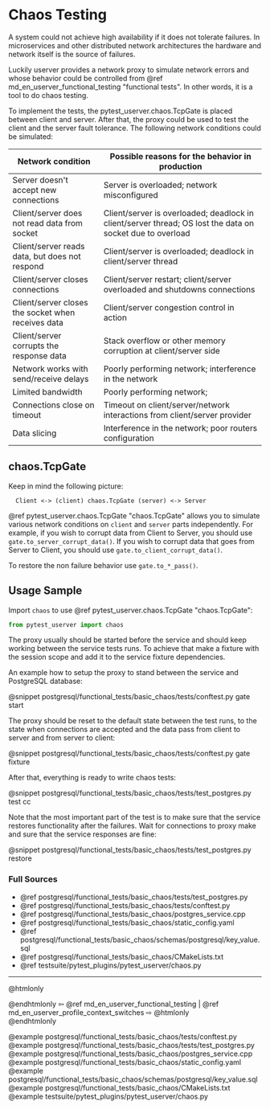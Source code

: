 # Chaos Testing

A system could not achieve high availability if it does not tolerate failures. In
microservices and other distributed network architectures the hardware and
network itself is the source of failures.

Luckily userver provides a network proxy to simulate network errors and whose
behavior could be controlled from
@ref md_en_userver_functional_testing "functional tests". In other
words, it is a tool to do chaos testing.

To implement the tests, the pytest_userver.chaos.TcpGate is placed between client and
server. After that, the proxy could be used to test the client and the server
fault tolerance. The following network conditions could be simulated: 

| Network condition                                   | Possible reasons for the behavior in production                 |
|-----------------------------------------------------|-----------------------------------------------------------------|
| Server doesn't accept new connections               | Server is overloaded; network misconfigured                     |
| Client/server does not read data from socket        | Client/server is overloaded; deadlock in client/server thread; OS lost the data on socket due to overload |
| Client/server reads data, but does not respond      | Client/server is overloaded; deadlock in client/server thread   |
| Client/server closes connections                    | Client/server restart; client/server overloaded and shutdowns connections |
| Client/server closes the socket when receives data  | Client/server congestion control in action                      |
| Client/server corrupts the response data            | Stack overflow or other memory corruption at client/server side |
| Network works with send/receive delays              | Poorly performing network; interference in the network          |
| Limited bandwidth                                   | Poorly performing network;                                      |
| Connections close on timeout                        | Timeout on client/server/network interactions from client/server provider |
| Data slicing                                        | Interference in the network; poor routers configuration         |


## chaos.TcpGate

Keep in mind the following picture:

```
  Client <-> (client) chaos.TcpGate (server) <-> Server
```

@ref pytest_userver.chaos.TcpGate "chaos.TcpGate" allows you to simulate
various network conditions on `client`
and `server` parts independently. For example, if you wish to corrupt data from
Client to Server, you should use `gate.to_server_corrupt_data()`. If you wish
to corrupt data that goes from Server to Client, you should use
`gate.to_client_corrupt_data()`.

To restore the non failure behavior use `gate.to_*_pass()`.


## Usage Sample

Import `chaos` to use @ref pytest_userver.chaos.TcpGate "chaos.TcpGate":

```python
from pytest_userver import chaos
```

The proxy usually should be started before the service and should keep working
between the service tests runs. To achieve that make a fixture with the session
scope and add it to the service fixture dependencies.

An example how to setup the proxy to stand between the service and PostgreSQL
database:

@snippet postgresql/functional_tests/basic_chaos/tests/conftest.py  gate start

The proxy should be reset to the default state between the test runs, to the
state when connections are accepted and the data pass from client to server and
from server to client:

@snippet postgresql/functional_tests/basic_chaos/tests/conftest.py  gate fixture

After that, everything is ready to write chaos tests:

@snippet postgresql/functional_tests/basic_chaos/tests/test_postgres.py  test cc

Note that the most important part of the test is to make sure that the service
restores functionality after the failures. Wait for connections to proxy make
and sure that the service responses are fine:

@snippet postgresql/functional_tests/basic_chaos/tests/test_postgres.py  restore

### Full Sources

* @ref postgresql/functional_tests/basic_chaos/tests/test_postgres.py
* @ref postgresql/functional_tests/basic_chaos/tests/conftest.py
* @ref postgresql/functional_tests/basic_chaos/postgres_service.cpp
* @ref postgresql/functional_tests/basic_chaos/static_config.yaml
* @ref postgresql/functional_tests/basic_chaos/schemas/postgresql/key_value.sql
* @ref postgresql/functional_tests/basic_chaos/CMakeLists.txt
* @ref testsuite/pytest_plugins/pytest_userver/chaos.py

----------

@htmlonly <div class="bottom-nav"> @endhtmlonly
⇦ @ref md_en_userver_functional_testing | @ref md_en_userver_profile_context_switches ⇨
@htmlonly </div> @endhtmlonly

@example postgresql/functional_tests/basic_chaos/tests/conftest.py
@example postgresql/functional_tests/basic_chaos/tests/test_postgres.py
@example postgresql/functional_tests/basic_chaos/postgres_service.cpp
@example postgresql/functional_tests/basic_chaos/static_config.yaml
@example postgresql/functional_tests/basic_chaos/schemas/postgresql/key_value.sql
@example postgresql/functional_tests/basic_chaos/CMakeLists.txt
@example testsuite/pytest_plugins/pytest_userver/chaos.py
